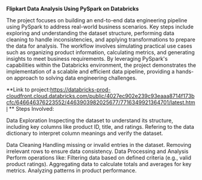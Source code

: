 **Flipkart Data Analysis Using PySpark on Databricks**

The project focuses on building an end-to-end data engineering pipeline using PySpark to address real-world business scenarios. Key steps include exploring and understanding the dataset structure, performing data cleaning to handle inconsistencies, and applying transformations to prepare the data for analysis. The workflow involves simulating practical use cases such as organizing product information, calculating metrics, and generating insights to meet business requirements. By leveraging PySpark's capabilities within the Databricks environment, the project demonstrates the implementation of a scalable and efficient data pipeline, providing a hands-on approach to solving data engineering challenges.


**Link to project:https://databricks-prod-cloudfront.cloud.databricks.com/public/4027ec902e239c93eaaa8714f173bcfc/646646376223552/4463903982025677/7716349921364701/latest.html
**
Steps Involved:


Data Exploration
Inspecting the dataset to understand its structure, including key columns like product ID, title, and ratings.
Refering to the data dictionary to interpret column meanings and verify the dataset.

Data Cleaning
Handling missing or invalid entries in the dataset.
Removing irrelevant rows to ensure data consistency.
Data Processing and Analysis
Perform operations like:
Filtering data based on defined criteria (e.g., valid product ratings).
Aggregating data to calculate totals and averages for key metrics.
Analyzing patterns in product performance.
